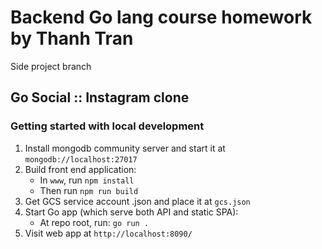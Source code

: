 # Backend Go lang course homework by Thanh Tran

Side project branch

## Go Social :: Instagram clone

### Getting started with local development

1. Install mongodb community server and start it at `mongodb://localhost:27017`
1. Build front end application:
    - In `www`, run `npm install`
    - Then run `npm run build`
1. Get GCS service account .json and place it at `gcs.json`
1. Start Go app (which serve both API and static SPA):
    - At repo root, run: `go run .`
1. Visit web app at `http://localhost:8090/`
